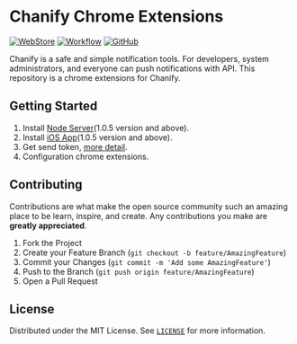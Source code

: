 # Chanify Chrome Extensions

[![WebStore](https://img.shields.io/chrome-web-store/v/llpdpmhkemkjeeigibdamadahmhoebdg?style=flat-square)](https://chrome.google.com/webstore/detail/chanify/llpdpmhkemkjeeigibdamadahmhoebdg)
[![Workflow](https://img.shields.io/github/workflow/status/chanify/chanify-chrome-extensions/ci?label=build&logo=github&style=flat-square)](https://github.com/chanify/chanify-chrome-extensions/actions?workflow=ci)
[![GitHub](https://img.shields.io/github/license/chanify/chanify-chrome-extensions?style=flat-square)](LICENSE)

Chanify is a safe and simple notification tools. For developers, system administrators, and everyone can push notifications with API.
This repository is a chrome extensions for Chanify.

## Getting Started

1. Install [Node Server](https://github.com/chanify/chanify)(1.0.5 version and above).
1. Install [iOS App](https://itunes.apple.com/us/app/id1531546573)(1.0.5 version and above).
2. Get send token, [more detail](https://github.com/chanify/chanify-ios).
3. Configuration chrome extensions.

## Contributing

Contributions are what make the open source community such an amazing place to be learn, inspire, and create. Any contributions you make are **greatly appreciated**.

1. Fork the Project
2. Create your Feature Branch (`git checkout -b feature/AmazingFeature`)
3. Commit your Changes (`git commit -m 'Add some AmazingFeature'`)
4. Push to the Branch (`git push origin feature/AmazingFeature`)
5. Open a Pull Request

## License

Distributed under the MIT License. See [`LICENSE`](LICENSE) for more information.

